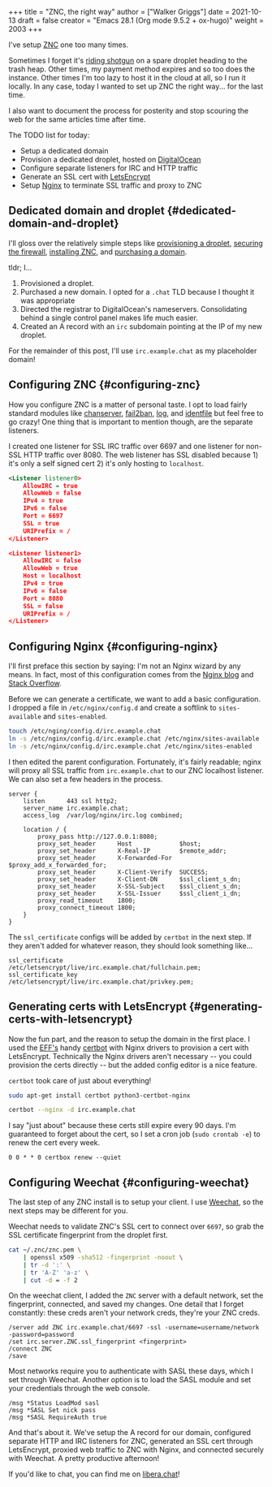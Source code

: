 +++
title = "ZNC, the right way"
author = ["Walker Griggs"]
date = 2021-10-13
draft = false
creator = "Emacs 28.1 (Org mode 9.5.2 + ox-hugo)"
weight = 2003
+++

I've setup [ZNC](https://wiki.znc.in/ZNC) one too many times.

Sometimes I forget it's [riding shotgun](https://en.wikipedia.org/wiki/Riding_shotgun) on a spare droplet heading to the trash heap. Other times, my payment method expires and so too does the instance. Other times I'm too lazy to host it in the cloud at all, so I run it locally. In any case, today I wanted to set up ZNC the right way... for the last time.

I also want to document the process for posterity and stop scouring the web for the same articles time after time.

The TODO list for today:

-   Setup a dedicated domain
-   Provision a dedicated droplet, hosted on [DigitalOcean](https://www.digitalocean.com/)
-   Configure separate listeners for IRC and HTTP traffic
-   Generate an SSL cert with [LetsEncrypt](https://letsencrypt.org/)
-   Setup [Nginx](https://nginx.org/en/) to terminate SSL traffic and proxy to ZNC


## Dedicated domain and droplet {#dedicated-domain-and-droplet}

I'll gloss over the relatively simple steps like [provisioning a droplet](https://www.digitalocean.com/community/tutorials/initial-server-setup-with-ubuntu-20-04), [securing the firewall](https://www.digitalocean.com/community/tutorials/how-to-set-up-a-firewall-with-ufw-on-ubuntu-20-04), [installing ZNC](https://wiki.znc.in/Installation), and [purchasing a domain](https://www.digitalocean.com/community/tutorials/how-to-point-to-digitalocean-nameservers-from-common-domain-registrars).

tldr; I...

1.  Provisioned a droplet.
2.  Purchased a new domain. I opted for a `.chat` TLD because I thought it was appropriate
3.  Directed the registrar to DigitalOcean's nameservers. Consolidating behind a single control panel makes life much easier.
4.  Created an A record with an `irc` subdomain pointing at the IP of my new droplet.

For the remainder of this post, I'll use `irc.example.chat` as my placeholder domain!


## Configuring ZNC {#configuring-znc}

How you configure ZNC is a matter of personal taste. I opt to load fairly standard modules like [chanserver](https://wiki.znc.in/Chansaver), [fail2ban](https://wiki.znc.in/Fail2ban), [log](https://wiki.znc.in/Log), and [identfile](https://wiki.znc.in/Identfile) but feel free to go crazy! One thing that is important to mention though, are the separate listeners.

I created one listener for SSL IRC traffic over 6697 and one listener for non-SSL HTTP traffic over 8080. The web listener has SSL disabled because 1) it's only a self signed cert 2) it's only hosting to `localhost`.

```xml
<Listener listener0>
    AllowIRC = true
    AllowWeb = false
    IPv4 = true
    IPv6 = false
    Port = 6697
    SSL = true
    URIPrefix = /
</Listener>

<Listener listener1>
    AllowIRC = false
    AllowWeb = true
    Host = localhost
    IPv4 = true
    IPv6 = false
    Port = 8080
    SSL = false
    URIPrefix = /
</Listener>
```


## Configuring Nginx {#configuring-nginx}

I'll first preface this section by saying: I'm not an Nginx wizard by any means. In fact, most of this configuration comes from the [Nginx blog](https://www.nginx.com/blog/using-free-ssltls-certificates-from-lets-encrypt-with-nginx/) and [Stack Overflow](https://stackoverflow.com/questions/34236949/znc-on-a-subdomain-with-nginx-reverse-proxy).

Before we can generate a certificate, we want to add a basic configuration. I dropped a file in `/etc/nginx/config.d` and create a softlink to `sites-available` and `sites-enabled`.

```bash
touch /etc/nging/config.d/irc.example.chat
ln -s /etc/nginx/config.d/irc.example.chat /etc/nginx/sites-available
ln -s /etc/nginx/config.d/irc.example.chat /etc/nginx/sites-enabled
```

I then edited the parent configuration. Fortunately, it's fairly readable; nginx will proxy all SSL traffic from `irc.example.chat` to our ZNC localhost listener. We can also set a few headers in the process.

```text
server {
    listen      443 ssl http2;
    server_name irc.example.chat;
    access_log  /var/log/nginx/irc.log combined;

    location / {
        proxy_pass http://127.0.0.1:8080;
        proxy_set_header      Host             $host;
        proxy_set_header      X-Real-IP        $remote_addr;
        proxy_set_header      X-Forwarded-For  $proxy_add_x_forwarded_for;
        proxy_set_header      X-Client-Verify  SUCCESS;
        proxy_set_header      X-Client-DN      $ssl_client_s_dn;
        proxy_set_header      X-SSL-Subject    $ssl_client_s_dn;
        proxy_set_header      X-SSL-Issuer     $ssl_client_i_dn;
        proxy_read_timeout    1800;
        proxy_connect_timeout 1800;
    }
}
```

The `ssl_certificate` configs will be added by `certbot` in the next step. If they aren't added for whatever reason, they should look something like...

```text
ssl_certificate     /etc/letsencrypt/live/irc.example.chat/fullchain.pem;
ssl_certificate_key /etc/letsencrypt/live/irc.example.chat/privkey.pem;
```


## Generating certs with LetsEncrypt {#generating-certs-with-letsencrypt}

Now the fun part, and the reason to setup the domain in the first place. I used the [EFF's](https://www.eff.org/) handy [certbot](https://certbot.eff.org/) with Nginx drivers to provision a cert with LetsEncrypt. Technically the Nginx drivers aren't necessary -- you could provision the certs directly -- but the added config editor is a nice feature.

`certbot` took care of just about everything!

```bash
sudo apt-get install certbot python3-certbot-nginx

certbot --nginx -d irc.example.chat
```

I say "just about" because these certs still expire every 90 days. I'm guaranteed to forget about the cert, so I set a cron job (`sudo crontab -e`) to renew the cert every week.

```text
0 0 * * 0 certbox renew --quiet
```


## Configuring Weechat {#configuring-weechat}

The last step of any ZNC install is to setup your client. I use [Weechat](https://weechat.org/), so the next steps may be different for you.

Weechat needs to validate ZNC's SSL cert to connect over `6697`, so grab the SSL certificate fingerprint from the droplet first.

```bash
cat ~/.znc/znc.pem \
    | openssl x509 -sha512 -fingerprint -noout \
    | tr -d ':' \
    | tr 'A-Z' 'a-z' \
    | cut -d = -f 2
```

On the weechat client, I added the `ZNC` server with a default network, set the fingerprint, connected, and saved my changes. One detail that I forget constantly: these creds aren't your network creds, they're your ZNC creds.

```text
/server add ZNC irc.example.chat/6697 -ssl -username=username/network -password=password
/set irc.server.ZNC.ssl_fingerprint <fingerprint>
/connect ZNC
/save
```

Most networks require you to authenticate with SASL these days, which I set through Weechat. Another option is to load the SASL module and set your credentials through the web console.

```text
/msg *Status LoadMod sasl
/msg *SASL Set nick pass
/msg *SASL RequireAuth true
```

And that's about it. We've setup the A record for our domain, configured separate HTTP and IRC listeners for ZNC, generated an SSL cert through LetsEncrypt, proxied web traffic to ZNC with Nginx, and connected securely with Weechat. A pretty productive afternoon!

If you'd like to chat, you can find me on [libera.chat](https://libera.chat/)!